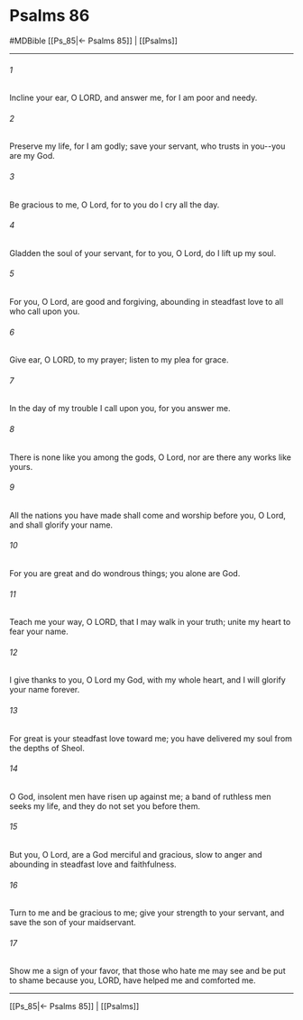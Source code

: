 # Psalms 86
#MDBible
[[Ps_85|← Psalms 85]] | [[Psalms]]

***

###### 1 
Incline your ear, O LORD, and answer me, for I am poor and needy. 

###### 2 
Preserve my life, for I am godly; save your servant, who trusts in you--you are my God. 

###### 3 
Be gracious to me, O Lord, for to you do I cry all the day. 

###### 4 
Gladden the soul of your servant, for to you, O Lord, do I lift up my soul. 

###### 5 
For you, O Lord, are good and forgiving, abounding in steadfast love to all who call upon you. 

###### 6 
Give ear, O LORD, to my prayer; listen to my plea for grace. 

###### 7 
In the day of my trouble I call upon you, for you answer me. 

###### 8 
There is none like you among the gods, O Lord, nor are there any works like yours. 

###### 9 
All the nations you have made shall come and worship before you, O Lord, and shall glorify your name. 

###### 10 
For you are great and do wondrous things; you alone are God. 

###### 11 
Teach me your way, O LORD, that I may walk in your truth; unite my heart to fear your name. 

###### 12 
I give thanks to you, O Lord my God, with my whole heart, and I will glorify your name forever. 

###### 13 
For great is your steadfast love toward me; you have delivered my soul from the depths of Sheol. 

###### 14 
O God, insolent men have risen up against me; a band of ruthless men seeks my life, and they do not set you before them. 

###### 15 
But you, O Lord, are a God merciful and gracious, slow to anger and abounding in steadfast love and faithfulness. 

###### 16 
Turn to me and be gracious to me; give your strength to your servant, and save the son of your maidservant. 

###### 17 
Show me a sign of your favor, that those who hate me may see and be put to shame because you, LORD, have helped me and comforted me. 

***

[[Ps_85|← Psalms 85]] | [[Psalms]]
